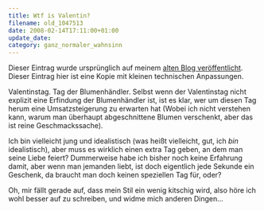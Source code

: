 ```yaml
---
title: Wtf is Valentin?
filename: old_1047513
date: 2008-02-14T17:11:00+01:00
update_date:
category: ganz_normaler_wahnsinn
---
```

Dieser Eintrag wurde ursprünglich auf meinem [alten Blog veröffentlicht](https://stu.blogger.de/stories/1047513/). Dieser Eintrag hier ist eine Kopie mit kleinen technischen Anpassungen.

Valentinstag. Tag der Blumenhändler. Selbst wenn der Valentinstag nicht explizit eine Erfindung der Blumenhändler ist, ist es klar, wer um diesen Tag herum eine Umsatzsteigerung zu erwarten hat (Wobei ich nicht verstehen kann, warum man überhaupt abgeschnittene Blumen verschenkt, aber das ist reine Geschmackssache).

Ich bin vielleicht jung und idealistisch (was heißt vielleicht, gut, ich _bin_ idealistisch), aber muss es wirklich einen extra Tag geben, an dem man seine Liebe feiert? Dummerweise habe ich bisher noch keine Erfahrung damit, aber wenn man jemanden liebt, ist doch eigentlich jede Sekunde ein Geschenk, da braucht man doch keinen speziellen Tag für, oder?

Oh, mir fällt gerade auf, dass mein Stil ein wenig kitschig wird, also höre ich wohl besser auf zu schreiben, und widme mich anderen Dingen…

